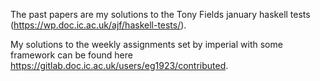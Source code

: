 The past papers are my solutions to the Tony Fields january haskell tests (https://wp.doc.ic.ac.uk/ajf/haskell-tests/).

My solutions to the weekly assignments set by imperial with some framework 
can be found here https://gitlab.doc.ic.ac.uk/users/eg1923/contributed.
